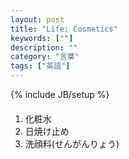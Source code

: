 ```yaml
---
layout: post
title: "Life: Cosmetics"
keywords: [""]
description: ""
category: "言葉"
tags: ["英語"]
---
```

{% include JB/setup %}


#### 
1. 化粧水
2. 日焼け止め
3. 洗顔料(せんがんりょう)
